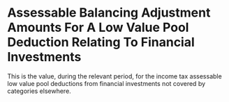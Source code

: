 # Assessable Balancing Adjustment Amounts For A Low Value Pool Deduction Relating To Financial Investments
This is the value, during the relevant period, for the income tax assessable low value pool deductions from financial investments not covered by categories elsewhere.